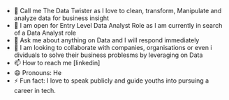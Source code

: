 - 👋 Call me The Data Twister as I love to clean, transform, Manipulate and analyze data for business insight
- 👀 I am open for Entry Level Data Analyst Role as I am currently in search of a Data Analyst role
- 🌱 Ask me about anything on Data and I will respond immediately 
- 💞️ I am looking to collaborate with companies, organisations or even i dividuals to solve their business problesms by leveraging on Data
- 📫 How to reach me [linkedin]
- 😄 Pronouns: He
- ⚡ Fun fact: I love to speak publicly and guide youths into pursuing a career in tech.

<!---
OLAITANTHEANALYST/OLAITANTHEANALYST is a ✨ special ✨ repository because its `README.md` (this file) appears on your GitHub profile.
You can click the Preview link to take a look at your changes.
--->
